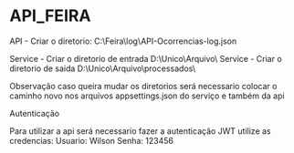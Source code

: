 # API_FEIRA

API - Criar o diretorio: C:\\Feira\\log\\API-Ocorrencias-log.json

Service - Criar o diretorio de entrada D:\\Unico\\Arquivo\\
Service - Criar o diretorio de saida D:\\Unico\\Arquivo\\processados\\

Observação caso queira mudar os diretorios será necessario colocar o caminho novo nos arquivos appsettings.json do serviço e também da api



Autenticação

Para utilizar a api será necessario fazer a autenticação JWT
utilize as credencias:
Usuario: Wilson
Senha: 123456
